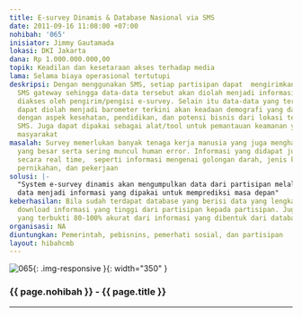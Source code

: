 ```yaml
---
title: E-survey Dinamis & Database Nasional via SMS
date: 2011-09-16 11:08:00 +07:00
nohibah: '065'
inisiator: Jimmy Gautamada
lokasi: DKI Jakarta
dana: Rp 1.000.000.000,00
topik: Keadilan dan kesetaraan akses terhadap media
lama: Selama biaya operasional tertutupi
deskripsi: Dengan menggunakan SMS, setiap partisipan dapat  mengirimkan SMS ke sebuah
  SMS gateway sehingga data-data tersebut akan diolah menjadi informasi yang dapat
  diakses oleh pengirim/pengisi e-survey. Selain itu data-data yang tersimpan di database
  dapat diolah menjadi barometer terkini akan keadaan demografi yang dapat dikaitkan
  dengan aspek kesehatan, pendidikan, dan potensi bisnis dari lokasi tempat pengirim
  SMS. Juga dapat dipakai sebagai alat/tool untuk pemantauan keamanan yang swadaya
  masyarakat
masalah: Survey memerlukan banyak tenaga kerja manusia yang juga menghabiskan biaya
  yang besar serta sering muncul human error. Informasi yang didapat juga akan diolah
  secara real time,  seperti informasi mengenai golongan darah, jenis kelamin, status
  pernikahan, dan pekerjaan
solusi: |-
  "System e-survey dinamis akan mengumpulkan data dari partisipan melalui SMS ke suatu database yang akan diolah dengan mesin AI (artificial intelligence/kecerdasan buatan). Bersama para staff analisa database, AI akan belajar tentang cara-cara mengolah
  data menjadi informasi yang dipakai untuk memprediksi masa depan"
keberhasilan: Bila sudah terdapat database yang berisi data yang lengkap dan tingkat
  download informasi yang tinggi dari partisipan kepada partisipan. Juga adanya prediksi
  yang terbukti 80-100% akurat dari informasi yang dibentuk dari database
organisasi: NA
diuntungkan: Pemerintah, pebisnins, pemerhati sosial, dan partisipan
layout: hibahcmb
---
```


![065](/static/img/hibahcmb/065.png){: .img-responsive }{: width="350" }

### {{ page.nohibah }} - {{ page.title }}

---
